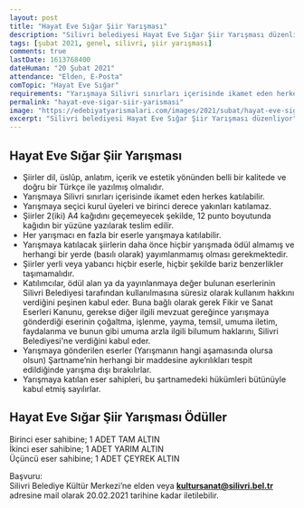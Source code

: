 ```yaml
---
layout: post
title: "Hayat Eve Sığar Şiir Yarışması"
description: "Silivri belediyesi Hayat Eve Sığar Şiir Yarışması düzenliyor"
tags: [şubat 2021, genel, silivri, şiir yarışması]
comments: true
lastDate: 1613768400 
dateHuman: "20 Şubat 2021"
attendance: "Elden, E-Posta"
comTopic: "Hayat Eve Sığar"
requirements: "Yarışmaya Silivri sınırları içerisinde ikamet eden herkes katılabilir."
permalink: "hayat-eve-sigar-siir-yarismasi"
image: "https://edebiyatyarismalari.com/images/2021/subat/hayat-eve-sigar-siir-yarismasi.jpeg"
excerpt: "Silivri belediyesi Hayat Eve Sığar Şiir Yarışması düzenliyor"
---
```


## Hayat Eve Sığar Şiir Yarışması
- Şiirler dil, üslûp, anlatım, içerik ve estetik yönünden belli bir kalitede ve doğru bir Türkçe ile yazılmış olmalıdır.
- Yarışmaya Silivri sınırları içerisinde ikamet eden herkes katılabilir.
- Yarışmaya seçici kurul üyeleri ve birinci derece yakınları katılamaz.
- Şiirler 2(iki) A4 kağıdını geçemeyecek şekilde, 12 punto boyutunda kağıdın bir yüzüne yazılarak teslim edilir.
- Her yarışmacı en fazla bir eserle yarışmaya katılabilir.
- Yarışmaya katılacak şiirlerin daha önce hiçbir yarışmada ödül almamış ve herhangi bir yerde (basılı olarak) yayımlanmamış olması gerekmektedir.
- Şiirler yerli veya yabancı hiçbir eserle, hiçbir şekilde bariz benzerlikler taşımamalıdır.
- Katılımcılar, ödül alan ya da yayınlanmaya değer bulunan eserlerinin Silivri Belediyesi tarafından kullanılmasına süresiz olarak kullanım hakkını verdiğini peşinen kabul eder. Buna bağlı olarak gerek Fikir ve Sanat Eserleri Kanunu, gerekse diğer ilgili mevzuat gereğince yarışmaya gönderdiği eserinin çoğaltma, işlenme, yayma, temsil, umuma iletim, faydalanma ve bunun gibi umuma arzla ilgili bilumum haklarını, Silivri Belediyesi'ne verdiğini kabul eder.
- Yarışmaya gönderilen eserler (Yarışmanın hangi aşamasında olursa olsun) Şartname’nin herhangi bir maddesine aykırılıkları tespit edildiğinde yarışma dışı bırakılırlar.
- Yarışmaya katılan eser sahipleri, bu şartnamedeki hükümleri bütünüyle kabul etmiş sayılırlar.

## Hayat Eve Sığar Şiir Yarışması Ödüller
Birinci eser sahibine; 1 ADET TAM ALTIN  
İkinci eser sahibine; 1 ADET YARIM ALTIN  
Üçüncü eser sahibine; 1 ADET ÇEYREK ALTIN  

Başvuru:  
Silivri Belediye Kültür Merkezi’ne elden veya **kultursanat@silivri.bel.tr** adresine mail olarak 20.02.2021 tarihine kadar iletilebilir.